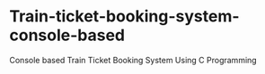 # Train-ticket-booking-system-console-based
Console based Train Ticket Booking System Using C Programming

